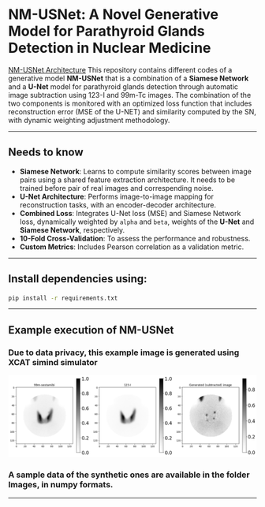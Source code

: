 # NM-USNet: A Novel Generative Model for Parathyroid Glands Detection in Nuclear Medicine
[NM-USNet Architecture](Images/Methodologie.pdf)
This repository contains different codes of a generative model **NM-USNet** that is a combination of a **Siamese Network** and a **U-Net** model for parathyroid glands detection through automatic image subtraction using 123-I and 99m-Tc images. The combination of the two components is monitored with an optimized loss function that includes reconstruction error (MSE of the U-NET) and similarity computed by the SN, with dynamic weighting adjustment methodology.

---

## Needs to know

- **Siamese Network**: Learns to compute similarity scores between image pairs using a shared feature extraction architecture. It needs to be trained before pair of real images and correspending noise.
- **U-Net Architecture**: Performs image-to-image mapping for reconstruction tasks, with an encoder-decoder architecture.
- **Combined Loss**: Integrates U-Net loss (MSE) and Siamese Network loss, dynamically weighted by `alpha` and `beta`, weights of the **U-Net** and **Siamese Network**, respectively.
- **10-Fold Cross-Validation**: To assess the performance and robustness.
- **Custom Metrics**: Includes Pearson correlation as a validation metric.

---


## Install dependencies using:
```bash
pip install -r requirements.txt
```
---
## Example execution of NM-USNet
### Due to data privacy, this example image is generated using XCAT simind simulator
![NM-USNet Example execution](Images/ExampleGeneration.png)
### A sample data of the synthetic ones are available in the folder Images, in numpy formats.
---
